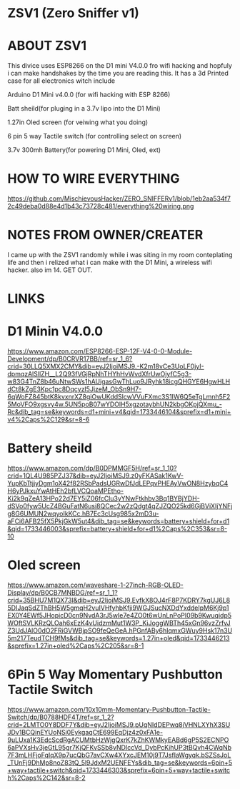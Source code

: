 # ZSV1 (Zero Sniffer v1) 

# ABOUT ZSV1

This divice uses ESP8266 on the D1 mini V4.0.0 fro wifi hacking 
and hopfuly i can make handshakes by the time you are reading this.
It has a 3d Printed case for all electronics witch include 

Arduino D1 Mini v4.0.0 (for wifi hacking with ESP 8266)

Batt sheild(for pluging in a 3.7v lipo into the D1 Mini)

1.27in Oled screen (for veiwing what you doing)

6 pin 5 way Tactile switch (for controlling select on screen)

3.7v 300mh Battery(for powering D1 Mini, Oled, ext)

# HOW TO WIRE EVERYTHING

https://github.com/MischievousHacker/ZERO_SNIFFERv1/blob/1eb2aa534f72c49deba0d88e4d1b43c73728c481/everything%20wiring.png 

# NOTES FROM OWNER/CREATER 

I came up with the ZSV1 randomly while i was siting in my room conteplating life and then i relized what i can make with the D1 Mini,
a wireless wifi hacker. also im 14. GET OUT.


# LINKS 


# D1 Minin V4.0.0

https://www.amazon.com/ESP8266-ESP-12F-V4-0-0-Module-Development/dp/B0CRVR17BB/ref=sr_1_6?crid=30LLQ5XMX2CMY&dib=eyJ2IjoiMSJ9.-K2m18vCe3UoLF0jyI-dpmqzAlSllZH__L2Q93fVGjRpNhTHYhHvWvdXfrUwOjyfC5g3-w83G4TnZ8b46uNtwSWs1hAUigasGwThLuo9JRyhk18icgQHGYE6HgwHLHdCt8kZgE3Kpc1pc8DqcyzI5JjzeM_ObSn9H7-6qWoFZ845btK8kvxnrXZ8giOwUKddSlcwVVuFXmc3S1IW6Q5eTgLmnh5F25MoVFO9xgsvy4w.5UN5poB07wYDOlH5xgzotaybhUN2kbgOKpjQXmu_-Rc&dib_tag=se&keywords=d1+mini+v4&qid=1733446104&sprefix=d1+mini+v4%2Caps%2C129&sr=8-6


# Battery sheild

https://www.amazon.com/dp/B0DPMMGF5H/ref=sr_1_10?crid=1QL4U985PZJ37&dib=eyJ2IjoiMSJ9.z0yFKASak1KwV-YupKbTtjjyDgm1oX42f82RSbPadsUGRwDfJdLEPqvPHEAyVwON8HzybqC4H6yPJkxuYwAtHEh2bfLVCQoaMPEtho-Ki2k9qZeA13HPo22d7EY5iZ06fcClu3yYNwFtkhbv3Bq1BYBjYDH-dSVo0fyw5UcZ4BGuFatN6usi8QCec2w2zQdgt4qZJZQO25kd6GjBViXIjYNFjg8G6UMUN2wqyoIkKCc.hB7Ec3cUsg985x2mD3u-aFCi6AFB25fX5PkjGkW5ut4&dib_tag=se&keywords=battery+shield+for+d1&qid=1733446003&sprefix=battery+shield+for+d1%2Caps%2C353&sr=8-10

# Oled screen

https://www.amazon.com/waveshare-1-27inch-RGB-OLED-Display/dp/B0CB7MNBDG/ref=sr_1_1?crid=35BHU7M1QX73I&dib=eyJ2IjoiMSJ9.EvfkX8OJ4rF8P7KDRY7kgUJ6L85DIJaqSdZThBH5W5gmqH2vuIVHfyhbKfji9WGJSucNXDdYxddeIpM6Kj9p1EX0Y4EWf5JHopicD0cn9NvdA3rJ5wIe7e4ZO0t6wUnLnPoPI09b9Kwuqidp5WOftSVLKRzQLOah6xEzK4vUidzmMut1W3P_KiJoggWBTh45xGn96vzZrfvJZ3UdJAlO0dO2FRiGVWBjpSO9feQeGeA.hPGnfABy6hIqmxGWuy9Hsk17n3U5m217TeudTCH9fMs&dib_tag=se&keywords=1.27in+oled&qid=1733446213&sprefix=1.27in+oled%2Caps%2C205&sr=8-1

# 6Pin 5 Way Momentary Pushbutton Tactile Switch

https://www.amazon.com/10x10mm-Momentary-Pushbutton-Tactile-Switch/dp/B0788HDF4T/ref=sr_1_2?crid=2LMTO0Y8DDF7Y&dib=eyJ2IjoiMSJ9.pUqNIdDEPwq8jVHNLXYhX3SUJDv1BCQinEYUoNSi0EykgaqCtE699EqDjz4z0xFA1e-9uLUxa1K3EdcScdRgACUMtbHzWjgQxrK7kZhKWMkyEABd6gP5S2ECNPO6aPVXsHv3jeGtL95gr7KjQFKvSSb8vNDIccVd_DybPcKihUP3tBQvh4CWqNb7F3mLHFjoFqIqX9p7ucQbG7avCXw4XYxcJEM10j9T7JsfIaWgyqk.bSZSsJoL_TUnFj9DhMp8noZ83tQ_5l9JdxM2UENFEYs&dib_tag=se&keywords=6pin+5+way+tactile+switch&qid=1733446303&sprefix=6pin+5+way+tactile+switch%2Caps%2C142&sr=8-2

